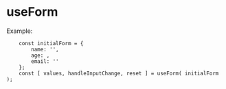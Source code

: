 # useForm

Example:

```
    const initialForm = {
        name: '',
        age: ,
        email: ''
    };
    const [ values, handleInputChange, reset ] = useForm( initialForm );

```